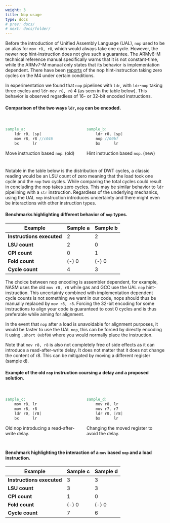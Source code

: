 ```yaml
---
weight: 3
title: Nop usage
type: docs
# prev: docs/
# next: docs/folder/
---
```


<style>
  .side-by-side {
    display: flex;
    gap: 10px;
    padding-top: 20px;
    padding-bottom: 10px;
  }
  .box {
    flex: 1;
    border: none;
    box-sizing: border-box;
  }
  @media (max-width: 400px) {
            .side-by-side {
                flex-direction: column;
            }
        }
</style>



Before the introduction of Unified Assembly Language (UAL), `nop` used to be an alias for `mov r8, r8`, which would always take one cycle. However, the newer nop hint-instruction does not give such a guarantee. The ARMv6-M technical reference manual specifically warns that it is not constant-time, while the ARMv7-M manual only states that its behavior is implementation dependent. There have been [reports](https://www.pabigot.com/arm-cortex-m/the-effect-of-the-arm-cortex-m-nop-instruction/) of the nop hint-instruction taking zero cycles on the M4 under certain conditions. 

In experimentation we found that `nop` pipelines with `ldr`, with `ldr`-`nop` taking three cycles and `ldr`-`mov r8, r8` 4 (as seen in the table below). This behavior is observed regardless of 16- or 32-bit encoded instructions. 

#### Comparison of the two ways `ldr`, `nop` can be encoded.
<div class="side-by-side">
  <div class="box">

```verilog {filename="sample_a.s"}
sample_a:
    ldr r0, [sp]
    mov r8, r8 //c046
    bx      lr
```
Move instruction based `nop`. (old)
  </div>
  <div class="box">

```verilog {filename="sample_b.s"}
sample_b:
    ldr r0, [sp]
    nop //00bf
    bx      lr
```
Hint instruction based `nop`. (new)
  </div>
</div>

Notable in the table below is the distribution of DWT cycles, a classic reading would be an LSU count of zero meaning that the load took one cycle and the `nop` two cycles. While comparing the total cycles could result in concluding the nop takes zero cycles. This may be similar behavior to `ldr` pipelining with a `str` instruction. Regardless of the underlying mechanics, using the UAL `nop` instruction introduces uncertainty and there might even be interactions with other instruction types.

#### Benchmarks highlighting different behavior of `nop` types.
| Example                | Sample a | Sample b |
|------------------------|----------|----------|
| **Instructions executed** | 2        | 2        |
| **LSU count**             | 2        | 0        |
| **CPI count**             | 0        | 1        |
| **Fold count**            | (-) 0    | (-) 0    |
| **Cycle count**           |  4       | 3        |


The choice between nop encoding is assembler dependent, for example, NASM uses the old `mov r8, r8` while gas and GCC use the UAL `nop` hint-instruction. This uncertainty combined with implementation dependent cycle counts is not something we want in our code, nops should thus be manually replaced by `mov r8, r8`. Forcing the 32-bit encoding for some instructions to align your code is guaranteed to cost 0 cycles and is thus preferable while aiming for alignment. 

In the event that `nop` after a load is unavoidable for alignment purposes, it would be faster to use the UAL `nop`, this can be forced by directly encoding it using `.short 0xbf00` where you would normally place the instruction.

Note that `mov r8, r8` is also not completely free of side effects as it can introduce a read-after-write delay. It does not matter that it does not change the content of r8. This can be mitigated by moving a different register (sample d).


#### Example of the old `nop` instruction coursing a delay and a proposed solution.
<div class="side-by-side">
  <div class="box">

```verilog {filename="sample_c.s"}
sample_c:
    mov r8, lr
    mov r8, r8
    ldr r0, [r8]
    bx      lr
```
Old nop introducing a read-after-write delay.
  </div>
  <div class="box">

```verilog {filename="sample_d.s"}
sample_d:
    mov r8, lr
    mov r7, r7
    ldr r0, [r8]
    bx      lr
```
Changing the moved register to avoid the delay.
  </div>
</div>


#### Benchmark highlighting the interaction of a `mov` based `nop` and a load instruction.
| Example                | Sample c | Sample d |
|------------------------|----------|----------|
| **Instructions executed** | 3        | 3        |
| **LSU count**             | 3        | 3        |
| **CPI count**             | 1        | 0        |
| **Fold count**            | (-) 0    | (-) 0    |
| **Cycle count**           | 7        | 6        |